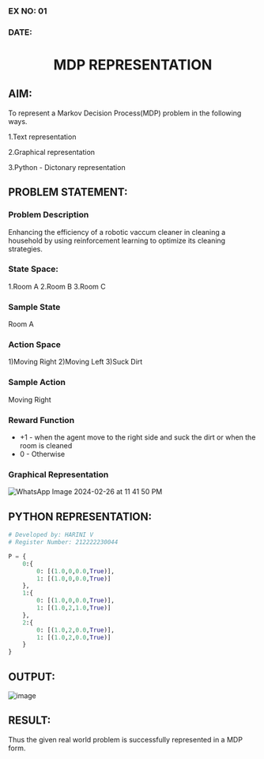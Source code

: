 ### EX NO: 01 
### DATE:
# <p align="center">MDP REPRESENTATION</p>

## AIM:
To represent a Markov Decision Process(MDP) problem in the following ways.

1.Text representation

2.Graphical representation

3.Python - Dictonary representation

## PROBLEM STATEMENT:

### Problem Description

Enhancing the efficiency of a robotic vaccum cleaner in cleaning a household by using reinforcement learning to optimize its cleaning strategies.
### State Space:
1.Room A
2.Room B
3.Room C

### Sample State
Room A

### Action Space
1)Moving Right
2)Moving Left
3)Suck Dirt

### Sample Action

Moving Right

### Reward Function

- +1 - when the agent move to the right side and suck the dirt or when the room is cleaned
- 0 - Otherwise

### Graphical Representation

![WhatsApp Image 2024-02-26 at 11 41 50 PM](https://github.com/harini1006/mdp-representation/assets/113497405/766b4f38-bc05-427a-8f6a-c0ab6341b484)


## PYTHON REPRESENTATION:
```python
# Developed by: HARINI V
# Register Number: 212222230044

P = {
    0:{
        0: [(1.0,0,0.0,True)],
        1: [(1.0,0,0.0,True)]
    },
    1:{
        0: [(1.0,0,0.0,True)],
        1: [(1.0,2,1.0,True)]
    },
    2:{
        0: [(1.0,2,0.0,True)],
        1: [(1.0,2,0.0,True)]
    }
}
```
## OUTPUT:

![image](https://github.com/harini1006/mdp-representation/assets/113497405/48e83aef-866d-45b0-abcf-5a237d6ba2ac)


## RESULT:

Thus the given real world problem is successfully represented in a MDP form.




